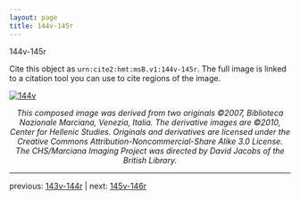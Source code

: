 ```yaml
---
layout: page
title: 144v-145r
---
```


144v-145r

Cite this object as `urn:cite2:hmt:msB.v1:144v-145r`. The full image is linked to a citation tool you can use to cite regions of the image.

[![144v](http://www.homermultitext.org/iipsrv?IIIF=/project/homer/pyramidal/deepzoom/hmt/vbbifolio/v1/vb_144v_145r.tif/full/800,/0/default.jpg)](http://www.homermultitext.org/ict2/?urn=urn:cite2:hmt:vbbifolio.v1:vb_144v_145r) 

<p style="text-align: center; font-style: italic;">This composed image was derived from two originals ©2007, Biblioteca Nazionale Marciana, Venezia, Italia. The derivative images are ©2010, Center for Hellenic Studies. Originals and derivatives are licensed under the Creative Commons Attribution-Noncommercial-Share Alike 3.0 License. The CHS/Marciana Imaging Project was directed by David Jacobs of the British Library.</p>

---

previous: [143v-144r](../143v-144r/) | next: [145v-146r](../145v-146r/)